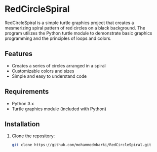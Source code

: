 # RedCircleSpiral
RedCircleSpiral is a simple turtle graphics project that creates a mesmerizing spiral pattern of red circles on a black background. The program utilizes the Python turtle module to demonstrate basic graphics programming and the principles of loops and colors.



## Features

- Creates a series of circles arranged in a spiral
- Customizable colors and sizes
- Simple and easy to understand code

## Requirements

- Python 3.x
- Turtle graphics module (included with Python)

## Installation

1. Clone the repository:
   ```bash
   git clone https://github.com/mohammedmbarki/RedCircleSpiral.git
